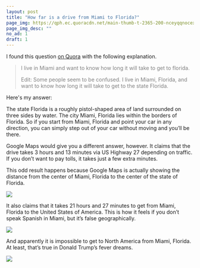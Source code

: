```yaml
---
layout: post
title: "How far is a drive from Miami to Florida?"
page_img: https://qph.ec.quoracdn.net/main-thumb-t-2365-200-nceyqqnocexzmjtvyydwuqjjgkxivjkg.jpeg
page_img_desc: ""
no_ad: 1
draft: 1
---
```


I found this question <a href="https://www.quora.com/How-far-is-a-drive-from-Miami-to-Florida/">on Quora</a> with the following explanation.

<blockquote style="color: grey;">
I live in Miami and want to know how long it will take to get to florida.

Edit: Some people seem to be confused. I live in Miami, Florida, and want to know how long it will take to get to the state Florida.
</blockquote>

Here's my answer:

The state Florida is a roughly pistol-shaped area of land surrounded on three sides by water. The city Miami, Florida lies within the borders of Florida. So if you start from Miami, Florida and point your car in any direction, you can simply step out of your car without moving and you’ll be there.

Google Maps would give you a different answer, however. It claims that the drive takes 3 hours and 13 minutes via US Highway 27 depending on traffic. If you don’t want to pay tolls, it takes just a few extra minutes.

This odd result happens because Google Maps is actually showing the distance from the center of Miami, Florida to the center of the state of Florida.

<img src="https://qph.ec.quoracdn.net/main-qimg-356be29eed75c82f6e481fe37d402dbc" />

It also claims that it takes 21 hours and 27 minutes to get from Miami, Florida to the United States of America. This is how it feels if you don’t speak Spanish in Miami, but it’s false geographically.

<img src="https://qph.ec.quoracdn.net/main-qimg-0fff2bab5f3830c5d76cc24566314740" />

And apparently it is impossible to get to North America from Miami, Florida. At least, that’s true in Donald Trump’s fever dreams.

<img src="https://qph.ec.quoracdn.net/main-qimg-c37a1a493035b633ef652c3c0081b328" />
